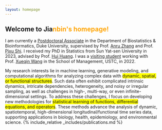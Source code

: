 ```yaml
---
layout: homepage
---
```


## Welcome to Jia<n style="color: orange;">nbin's homepage!

I am currently a [Postdoctoral Associate](https://biostat.duke.edu/profile/jianbin-tan) in the Department of Biostatistics & Bioinformatics, Duke University, supervised by Prof. [Anru Zhang](https://anruzhang.github.io) and Prof. [Pixu Shi](https://pixushi.github.io). I received my PhD in Statistics from Sun Yat-sen University in 2023, advised by Prof. [Hui Huang](http://cfas.ruc.edu.cn/kydw/zzyjy/hh/index.htm). I was a [visiting student](https://statlab905.github.io/author/jianbin-tan/) working with Prof. [Xueqin Wang](https://bs.ustc.edu.cn/english/profile.php?id=650) in the School of Management, USTC, in 2022.

My research interests lie in machine learning, generative modeling, and computational algorithms for analyzing complex data with <span style="background-color: yellow;">dynamic, spatial, or functional structures</span>. Such data often exhibit complicated intrinsic dynamics, intricate dependencies, heterogeneity, and noisy or irregular sampling, as well as challenges in high-, multi-way, or even infinite-dimensional settings. To address these challenges, I focus on developing new methodologies for  <span style="background-color: yellow;">statistical learning of functions, differential equations, and operators</span>. These methods advance the analysis of dynamic, spatiotemporal, high-dimensional longitudinal/functional time series data, supporting applications in biology, health, epidemiology, and environmental science.
{% include_relative _includes/publications.md %}